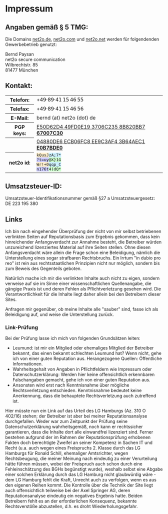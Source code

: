 Impressum
=========

Angaben gemäß § 5 TMG:
----------------------

Die Domains [net2o.de](https://net2o.de), [net2o.com](https://net2o.com) und
[net2o.net](https://net2o.net) werden für folgendenden Gewerbebetrieb genutzt:

Bernd Paysan<br/>
net2o secure communication<br/>
Wilbrechtstr. 85<br/>
81477 München

Kontakt:
--------

<table><tr>
<th>Telefon:</th>
<td>+𝟦𝟫‧𝟪𝟫‧𝟦𝟣 𝟣𝟧 𝟦𝟨 𝟧𝟧</td></tr>
<tr><th>Telefax:</th>
<td>+𝟦𝟫‧𝟪𝟫‧𝟦𝟣 𝟣𝟧 𝟦𝟨 𝟧𝟨</td></tr>
<tr><th>E-Mail:</th>
<td>bernd (at) net2o (dot) de</td>
<tr><th>PGP keys:</th>
<td><a href="https://net2o.de/bernd@net2o.de.gpg.asc">E50D62D4 49FD0E19 3706C235 8B820BB7 <b>67007C30</b></a></td</tr>
<tr><th></th>
<td><a href="https://net2o.de/bernd@net2o.de.asc">04880DE6 ECB06FC8 EE9C3AF4 3B64AEC1 <b>E0B7BDE0</b></a></td</tr>
<tr><th>net2o id:</th>
<td><tt><!--
--><div><span style="background-color: #fec">kQusJ</span><!--
--><span style="background-color: #cef">zA;7*</span></div><!--
--><div><span style="background-color: #ccf">?t=uy</span><!--
--><span style="background-color: #cfc">@X}1G</span></div><!--
--><div><span style="background-color: #fec">Wr!+0</span><!--
--><span style="background-color: #cef">qqp_C</span></div><!--
--><div><span style="background-color: #ccf">n176t</span><!--
--><span style="background-color: #cfc">4(dQ*</span></div></tt></td>
</tr></table>

Umsatzsteuer-ID:
----------------

Umsatzsteuer-Identifikationsnummer gemäß §27 a Umsatzsteuergesetz:<br/>
DE 223 195 380

Links
-----

Ich bin nach eingehender Überprüfung der nicht von mir selbst
betriebenen verlinkten Seiten auf Reputationsbasis zum Ergebnis
gekommen, dass kein hinreichender Anfangsverdacht zur Annahme besteht,
die Betreiber würden unzureichend lizenziertes Material auf ihre
Seiten stellen. Ohne diesen Anfangsverdacht wäre allein die Frage
schon eine Beleidigung, nämlich die Unterstellung eines sogar
strafbaren Rechtsbruchs. Ein Irrtum "in dubio pro reo" ist rein aus
rechtsstaatlichen Prinzipien nicht nur möglich, sondern bis zum Beweis
des Gegenteils geboten.

Natürlich mache ich mir die verlinkten Inhalte auch nicht zu eigen,
sondern verweise auf sie im Sinne einer wissenschaftlichen
Quellenangabe, die gängige Praxis ist und deren Fehlen als
Pflichtverletzung gesehen wird. Die Verantwortlichkeit für die Inhalte
liegt daher allein bei den Betreibern dieser Sites.

Anfragen mir gegenüber, ob meine Inhalte alle "sauber" sind, fasse ich
als Beleidigung auf, und weise die Unterstellung zurück.

### Link-Prüfung ###

Bei der Prüfung lasse ich mich von folgenden Grundsätzen leiten:

  + Leumund: ist mir ein Mitglied oder ehemaliges Mitglied der
    Betreiber bekannt, das einen bekannt schlechten Leumund hat? Wenn
    nicht, gehe ich von einer guten Reputation aus. Herangezogene
    Quellen: Öffentliche Informationen.
  + Wahrheitsgehalt von Angaben in Pflichtfeldern wie Impressum oder
    Datenschutzerklärung: Werden hier keine offensichtlich erkennbaren
    Falschangaben gemacht, gehe ich von einer guten Reputation aus.
  + Ansonsten wird erst nach Kenntnisnahme über mögliche
    Rechtsverletzung entschieden. Kenntnisnahme bedeutet keine
    Anerkennung, dass die behauptete Rechtsverletzung auch zutreffend
    ist.

Hier müsste nun ein Link auf das Urteil des LG Hamburgs (Az. 310 O
402/16) stehen; der Betreiber ist aber bei meiner Reputationsanalyse
durchgefallen. Weder war zum Zeitpunkt der Prüfung seine
Datenschutzerklärung wahrheitsgemäß, noch kann er rechtssicher
garantieren, dass die Inhalte dort alle einwandfrei lizenziert
sind. Ferner bestehen aufgrund der im Rahmen der Reputationsprüfung
erhobenen Fakten doch berechtigte Zweifel an seiner Kompetenz in
Sachen IT und Recht (u.a. auch wegen eines Freispruchs 2. Klasse durch
das LG Hamburgs für Ronald Schill, ehemaliger Amtsrichter, wegen
Rechtsbeugung, die meiner Meinung nach eindeutig zu einer Verurteilung
hätte führen müssen, wobei der Freispruch auch schon durch eine
Fehleinschätzung des BGHs begünstigt wurde), weshalb selbst eine
Abgabe einer solchen Erklärung durch das LG Hamburg nicht glaubwürdig
wäre - dem LG Hamburg fehlt die Kraft, Unrecht auch zu verfolgen, wenn
es aus den eigenen Reihen kommt. Die Kontrolle über die Technik der
Site liegt auch offensichtlich teilweise bei der Axel Springer AG,
deren Reputationsanalyse eindeutig ein negatives Ergebnis
hatte. Beiden Betreibern fehlt es an der erforderlichen Konsequenz,
bekannte Rechtsverstöße abzustellen, d.h. es droht
Wiederholungsgefahr.
